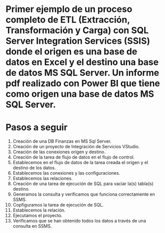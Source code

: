 # Primer ejemplo de un proceso completo de ETL (Extracción, Transformación y Carga) con SQL Server Integration Services (SSIS) donde el origen es una base de datos en Excel y el destino una base de datos MS SQL Server. Un informe pdf realizado con Power BI que tiene como origen una base de datos MS SQL Server.

# Pasos a seguir

1. Creación de una DB Finanzas en MS Sql Server.
2. Creación de un proyecto de Integración de Servicios VStudio.
3. Creación de las conexiones origen y destino.
4. Creación de la tarea de flujo de datos en el flujo de control.
5. Establecemos en el flujo de datos de la tarea creada el origen y el destino de los datos.
6. Establecemos las conexiones y las configuraciones.
7. Establecemos las relaciones.
8. Creación de una tarea de ejecución de SQL para vaciar la(s) tabla(s) destino.
9. Generamos la consulta y verificamos que funciona correctamente en SSMS.
10. Copfiguramos la tarea de ejecución de SQL.
11. Establecemos la relación.
12. Ejecutamos el proyecto.
13. Verificamos que se han obtenido todos los datos a través de una consulta en SSMS.

